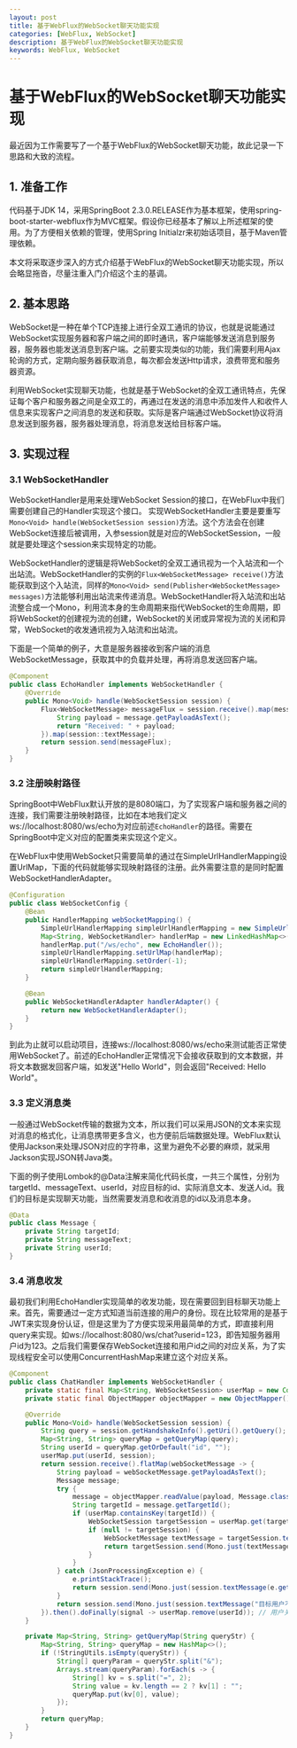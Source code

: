 ```yaml
---
layout: post
title: 基于WebFlux的WebSocket聊天功能实现
categories: [WebFlux, WebSocket]
description: 基于WebFlux的WebSocket聊天功能实现
keywords: WebFlux, WebSocket
---
```


# 基于WebFlux的WebSocket聊天功能实现

最近因为工作需要写了一个基于WebFlux的WebSocket聊天功能，故此记录一下思路和大致的流程。

## 1. 准备工作

代码基于JDK 14，采用SpringBoot 2.3.0.RELEASE作为基本框架，使用spring-boot-starter-webflux作为MVC框架。假设你已经基本了解以上所述框架的使用。为了方便相关依赖的管理，使用Spring Initialzr来初始话项目，基于Maven管理依赖。

本文将采取逐步深入的方式介绍基于WebFlux的WebSocket聊天功能实现，所以会略显拖沓，尽量注重入门介绍这个主的基调。

## 2. 基本思路

WebSocket是一种在单个TCP连接上进行全双工通讯的协议，也就是说能通过WebSocket实现服务器和客户端之间的即时通讯，客户端能够发送消息到服务器，服务器也能发送消息到客户端。之前要实现类似的功能，我们需要利用Ajax轮询的方式，定期向服务器获取消息，每次都会发送Http请求，浪费带宽和服务器资源。

利用WebSocket实现聊天功能，也就是基于WebSocket的全双工通讯特点，先保证每个客户和服务器之间是全双工的，再通过在发送的消息中添加发件人和收件人信息来实现客户之间消息的发送和获取。实际是客户端通过WebSocket协议将消息发送到服务器，服务器处理消息，将消息发送给目标客户端。

## 3. 实现过程

### 3.1 WebSocketHandler

WebSocketHandler是用来处理WebSocket Session的接口，在WebFlux中我们需要创建自己的Handler实现这个接口。
实现WebSocketHandler主要是要重写```Mono<Void> handle(WebSocketSession session)```方法。这个方法会在创建WebSocket连接后被调用，入参session就是对应的WebSocketSession，一般就是要处理这个session来实现特定的功能。

WebSocketHandler的逻辑是将WebSocket的全双工通讯视为一个入站流和一个出站流。WebSocketHandler的实例的```Flux<WebSocketMessage> receive()```方法能获取到这个入站流，同样的```Mono<Void> send(Publisher<WebSocketMessage> messages)```方法能够利用出站流来传递消息。WebSocketHandler将入站流和出站流整合成一个Mono，利用流本身的生命周期来指代WebSocket的生命周期，即将WebSocket的创建视为流的创建，WebSocket的关闭或异常视为流的关闭和异常，WebSocket的收发通讯视为入站流和出站流。

下面是一个简单的例子，大意是服务器接收到客户端的消息WebSocketMessage，获取其中的负载并处理，再将消息发送回客户端。

```java
@Component
public class EchoHandler implements WebSocketHandler {
    @Override
    public Mono<Void> handle(WebSocketSession session) {
        Flux<WebSocketMessage> messageFlux = session.receive().map(message -> {
            String payload = message.getPayloadAsText();
            return "Received: " + payload;
        }).map(session::textMessage);
        return session.send(messageFlux);
    }
}
```

### 3.2 注册映射路径

SpringBoot中WebFlux默认开放的是8080端口，为了实现客户端和服务器之间的连接，我们需要注册映射路径，比如在本地我们定义ws://localhost:8080/ws/echo为对应前述```EchoHandler```的路径。需要在SpringBoot中定义对应的配置类来实现这个定义。

在WebFlux中使用WebSocket只需要简单的通过在SimpleUrlHandlerMapping设置UrlMap，下面的代码就能够实现映射路径的注册。此外需要注意的是同时配置WebSocketHandlerAdapter。

```java
@Configuration
public class WebSocketConfig {
    @Bean
    public HandlerMapping webSocketMapping() {
        SimpleUrlHandlerMapping simpleUrlHandlerMapping = new SimpleUrlHandlerMapping();
        Map<String, WebSocketHandler> handlerMap = new LinkedHashMap<>();
        handlerMap.put("/ws/echo", new EchoHandler());
        simpleUrlHandlerMapping.setUrlMap(handlerMap);
        simpleUrlHandlerMapping.setOrder(-1);
        return simpleUrlHandlerMapping;
    }

    @Bean
    public WebSocketHandlerAdapter handlerAdapter() {
        return new WebSocketHandlerAdapter();
    }
}
```

到此为止就可以启动项目，连接ws://localhost:8080/ws/echo来测试能否正常使用WebSocket了。前述的EchoHandler正常情况下会接收获取到的文本数据，并将文本数据发回客户端，如发送"Hello World"，则会返回"Received: Hello World"。

### 3.3 定义消息类

一般通过WebSocket传输的数据为文本，所以我们可以采用JSON的文本来实现对消息的格式化，让消息携带更多含义，也方便前后端数据处理。WebFlux默认使用Jackson来处理JSON对应的字符串，这里为避免不必要的麻烦，就采用Jackson实现JSON转Java类。

下面的例子使用Lombok的@Data注解来简化代码长度，一共三个属性，分别为targetId、messageText、userId，对应目标的id、实际消息文本、发送人id。我们的目标是实现聊天功能，当然需要发消息和收消息的id以及消息本身。

```java
@Data
public class Message {
    private String targetId;
    private String messageText;
    private String userId;
}
```

### 3.4 消息收发

最初我们利用EchoHandler实现简单的收发功能，现在需要回到目标聊天功能上来。首先，需要通过一定方式知道当前连接的用户的身份。现在比较常用的是基于JWT来实现身份认证，但是这里为了方便实现采用最简单的方式，即直接利用query来实现。如ws://localhost:8080/ws/chat?userid=123，即告知服务器用户id为123。之后我们需要保存WebSocket连接和用户id之间的对应关系，为了实现线程安全可以使用ConcurrentHashMap来建立这个对应关系。

```java
@Component
public class ChatHandler implements WebSocketHandler {
    private static final Map<String, WebSocketSession> userMap = new ConcurrentHashMap<>();
    private static final ObjectMapper objectMapper = new ObjectMapper();

    @Override
    public Mono<Void> handle(WebSocketSession session) {
        String query = session.getHandshakeInfo().getUri().getQuery();
        Map<String, String> queryMap = getQueryMap(query);
        String userId = queryMap.getOrDefault("id", "");
        userMap.put(userId, session);
        return session.receive().flatMap(webSocketMessage -> {
            String payload = webSocketMessage.getPayloadAsText();
            Message message;
            try {
                message = objectMapper.readValue(payload, Message.class);
                String targetId = message.getTargetId();
                if (userMap.containsKey(targetId)) {
                    WebSocketSession targetSession = userMap.get(targetId);
                    if (null != targetSession) {
                        WebSocketMessage textMessage = targetSession.textMessage(message.getMessageText());
                        return targetSession.send(Mono.just(textMessage));
                    }
                }
            } catch (JsonProcessingException e) {
                e.printStackTrace();
                return session.send(Mono.just(session.textMessage(e.getMessage())));
            }
            return session.send(Mono.just(session.textMessage("目标用户不在线")));
        }).then().doFinally(signal -> userMap.remove(userId)); // 用户关闭连接后删除对应连接
    }

    private Map<String, String> getQueryMap(String queryStr) {
        Map<String, String> queryMap = new HashMap<>();
        if (!StringUtils.isEmpty(queryStr)) {
            String[] queryParam = queryStr.split("&");
            Arrays.stream(queryParam).forEach(s -> {
                String[] kv = s.split("=", 2);
                String value = kv.length == 2 ? kv[1] : "";
                queryMap.put(kv[0], value);
            });
        }
        return queryMap;
    }
}

```

